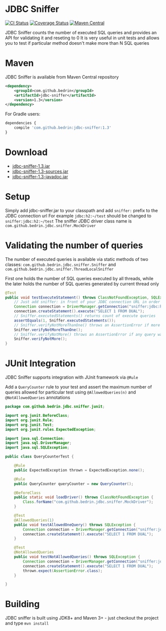 JDBC Sniffer
============
[![CI Status](https://travis-ci.org/bedrin/jdbc-sniffer.svg?branch=develop)](https://travis-ci.org/bedrin/jdbc-sniffer)
[![Coverage Status](https://coveralls.io/repos/bedrin/jdbc-sniffer/badge.png?branch=develop)](https://coveralls.io/r/bedrin/jdbc-sniffer?branch=develop)
[![Maven Central](https://maven-badges.herokuapp.com/maven-central/com.github.bedrin/jdbc-sniffer/badge.svg?style=flat)](https://maven-badges.herokuapp.com/maven-central/com.github.bedrin/jdbc-sniffer)

JDBC Sniffer counts the number of executed SQL queries and provides an API for validating it and reseting to 0
It is very useful in unit tests and allows you to test if particular method doesn't make more than N SQL queries

Maven
============
JDBC Sniffer is available from Maven Central repository
```xml
<dependency>
    <groupId>com.github.bedrin</groupId>
    <artifactId>jdbc-sniffer</artifactId>
    <version>1.3</version>
</dependency>
```

For Gradle users:
```javascript
dependencies {
    compile 'com.github.bedrin:jdbc-sniffer:1.3'
}
```

Download
============
- [jdbc-sniffer-1.3.jar](https://github.com/bedrin/jdbc-sniffer/releases/download/1.3/jdbc-sniffer-1.1.jar)
- [jdbc-sniffer-1.3-sources.jar](https://github.com/bedrin/jdbc-sniffer/releases/download/1.3/jdbc-sniffer-1.1-sources.jar)
- [jdbc-sniffer-1.3-javadoc.jar](https://github.com/bedrin/jdbc-sniffer/releases/download/1.3/jdbc-sniffer-1.1-javadoc.jar)

Setup
============
Simply add jdbc-sniffer.jar to your classpath and add `sniffer:` prefix to the JDBC connection url
For example `jdbc:h2:~/test` should be changed to `sniffer:jdbc:h2:~/test`
The sniffer JDBC driver class name is `com.github.bedrin.jdbc.sniffer.MockDriver`

Validating the number of queries
============
The number of executed queries is available via static methods of two classes:
`com.github.bedrin.jdbc.sniffer.Sniffer` and `com.github.bedrin.jdbc.sniffer.ThreadLocalSniffer`

First one holds the number of SQL queries executed by all threads, while the later holds the number of SQL queries generated by current thread only

```java
@Test
public void testExecuteStatement() throws ClassNotFoundException, SQLException {
    // Just add sniffer: in front of your JDBC connection URL in order to enable sniffer
    Connection connection = DriverManager.getConnection("sniffer:jdbc:h2:~/test", "sa", "sa");
    connection.createStatement().execute("SELECT 1 FROM DUAL");
    // Sniffer.executedStatements() returns count of execute queries
    assertEquals(1, Sniffer.executedStatements());
    // Sniffer.verifyNotMoreThanOne() throws an AssertionError if more than one query was executed; it also resets the counter to 0
    Sniffer.verifyNotMoreThanOne();
    // Sniffer.verifyNotMore() throws an AssertionError if any query was executed
    Sniffer.verifyNotMore();
}
```

JUnit Integration
============
JDBC Sniffer supports integration with JUnit framework via `@Rule`

Add a `QueryCounter` rule to your test and assert the maximum number of queries allowed for particular test using `@AllowedQueries(n)` and `@NotAllowedQueries` annotations

```java
package com.github.bedrin.jdbc.sniffer.junit;

import org.junit.BeforeClass;
import org.junit.Rule;
import org.junit.Test;
import org.junit.rules.ExpectedException;

import java.sql.Connection;
import java.sql.DriverManager;
import java.sql.SQLException;

public class QueryCounterTest {

    @Rule
    public ExpectedException thrown = ExpectedException.none();

    @Rule
    public QueryCounter queryCounter = new QueryCounter();

    @BeforeClass
    public static void loadDriver() throws ClassNotFoundException {
        Class.forName("com.github.bedrin.jdbc.sniffer.MockDriver");
    }

    @Test
    @AllowedQueries(1)
    public void testAllowedOneQuery() throws SQLException {
        Connection connection = DriverManager.getConnection("sniffer:jdbc:h2:~/test", "sa", "sa");
        connection.createStatement().execute("SELECT 1 FROM DUAL");
    }

    @Test
    @NotAllowedQueries
    public void testNotAllowedQueries() throws SQLException {
        Connection connection = DriverManager.getConnection("sniffer:jdbc:h2:~/test", "sa", "sa");
        connection.createStatement().execute("SELECT 1 FROM DUAL");
        thrown.expect(AssertionError.class);
    }

}
```

Building
============
JDBC sniffer is built using JDK8+ and Maven 3+ - just checkout the project and type `mvn install`
